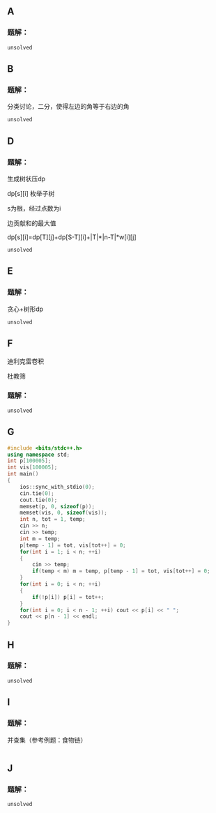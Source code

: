 ## A

### 题解：

```
unsolved  
```

## B

### 题解：

分类讨论，二分，使得左边的角等于右边的角

```
unsolved
```

## D

### 题解：

生成树状压dp

dp\[s]\[i] 枚举子树

s为根，经过点数为i

边贡献和的最大值

dp\[s]\[i]=dp\[T]\[j]+dp\[S-T]\[i]+\|T\|\*\|n-T\|\*w\[i]\[j]

```
unsolved
```

## E

### 题解：

贪心+树形dp

```
unsolved
```


## F

迪利克雷卷积

杜教筛

### 题解：

```
unsolved
```

## G

```c++
#include <bits/stdc++.h>
using namespace std;
int p[100005];
int vis[100005];
int main()
{
	ios::sync_with_stdio(0);
	cin.tie(0);
	cout.tie(0);
	memset(p, 0, sizeof(p));
	memset(vis, 0, sizeof(vis));
	int n, tot = 1, temp;
	cin >> n;
	cin >> temp;
	int m = temp;
	p[temp - 1] = tot, vis[tot++] = 0;
	for(int i = 1; i < n; ++i)
	{
		cin >> temp;
		if(temp < m) m = temp, p[temp - 1] = tot, vis[tot++] = 0;
	}
	for(int i = 0; i < n; ++i)
	{
		if(!p[i]) p[i] = tot++;
	}
	for(int i = 0; i < n - 1; ++i) cout << p[i] << " ";
	cout << p[n - 1] << endl;
}
```

## H

### 题解：

```
unsolved
```

## I

### 题解：

并查集（参考例题：食物链）

```

```

## J

### 题解：

```
unsolved
```